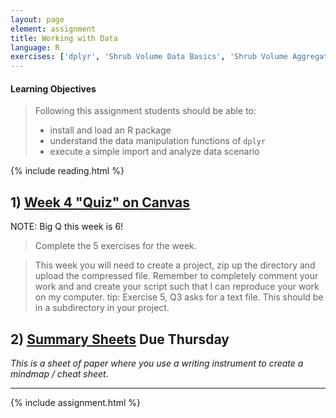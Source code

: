 ```yaml
---
layout: page
element: assignment
title: Working with Data
language: R
exercises: ['dplyr', 'Shrub Volume Data Basics', 'Shrub Volume Aggregation', 'Shrub Volume Join', 'Fix the Code']
---
```


#### Learning Objectives

> Following this assignment students should be able to:
>
> - install and load an R package
> - understand the data manipulation functions of `dplyr`
> - execute a simple import and analyze data scenario

{% include reading.html %}

## 1) [Week 4 "Quiz" on Canvas](https://canvas.uw.edu/courses/1398231/quizzes/1159688)

NOTE: Big Q this week is 6!  
> Complete the 5 exercises for the week.

> This week you will need to create a project, zip up the directory and upload the compressed file. Remember to completely comment your work and and create your script such that I can reproduce your work on my computer.
> tip: Exercise 5, Q3 asks for a text file. This should be in a subdirectory in your project.


## 2) [Summary Sheets](https://canvas.uw.edu/courses/1398231/assignments/4968519) Due Thursday
_This is a sheet of paper where you use a writing instrument to create a mindmap / cheat sheet._


---

{% include assignment.html %}
